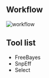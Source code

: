 ## Workflow
![workflow](https://github.com/statonlab/dibbs/blob/master/p11_prediction-of-functional-genetic-variants/p11_prediction-of-functional-genetic-variants.png)

## Tool list
* FreeBayes
* SnpEff
* Select
